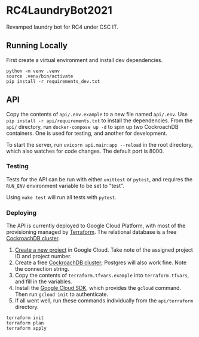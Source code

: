 # RC4LaundryBot2021

Revamped laundry bot for RC4 under CSC IT.

## Running Locally

First create a virtual environment and install dev dependencies.

```shell
python -m venv .venv
source .venv/bin/activate
pip install -r requirements_dev.txt
```

## API

Copy the contents of `api/.env.example` to a new file named `api/.env`. Use `pip install -r api/requirements.txt` to install the dependencies.
From the `api/` directory, run `docker-compose up -d` to spin up two CockroachDB containers. One is used for testing, and another for development.

To start the server, run `uvicorn api.main:app --reload` in the root directory, which also watches for code changes. The default port is 8000.

### Testing

Tests for the API can be run with either `unittest` or `pytest`, and requires the `RUN_ENV` environment variable to be set to "test".

Using `make test` will run all tests with `pytest`.

### Deploying

The API is currently deployed to Google Cloud Platform, with most of the provisioning managed by [Terraform](https://www.terraform.io/). The relational database is a free [CockroachDB cluster](https://www.cockroachlabs.com/).

1. [Create a new project](https://console.cloud.google.com) in Google Cloud. Take note of the assigned project ID and project number.
2. Create a free [CockroachDB cluster](https://cockroachlabs.cloud/); Postgres will also work fine. Note the connection string.
3. Copy the contents of `terraform.tfvars.example` into `terraform.tfvars`, and fill in the variables.
4. Install the [Google Cloud SDK](https://cloud.google.com/sdk/docs/install), which provides the `gcloud` command. Then run `gcloud init` to authenticate.
5. If all went well, run these commands individually from the `api/terraform` directory.

```shell
terraform init
terraform plan
terraform apply
```
